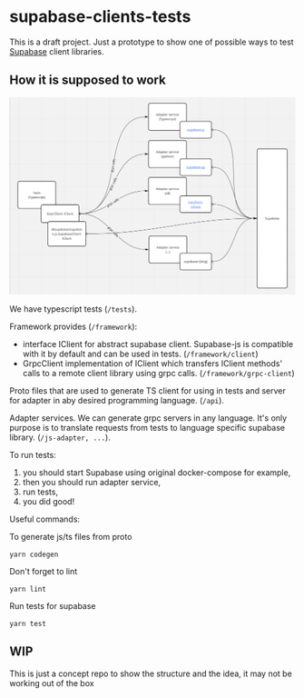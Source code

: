 # supabase-clients-tests

This is a draft project. Just a prototype to show one of possible ways to test [Supabase](https://github.com/supabase/supabase) client libraries.

## How it is supposed to work

![Architecture](/docs/scheme.png)

We have typescript tests (`/tests`).

Framework provides (`/framework`):

- interface IClient for abstract supabase client. Supabase-js is compatible with it by default and can be used in tests. (`/framework/client`)
- GrpcClient implementation of IClient which transfers IClient methods' calls to a remote client library using grpc calls. (`/framework/grpc-client`)

Proto files that are used to generate TS client for using in tests and server for adapter in aby desired programming language. (`/api`).

Adapter services. We can generate grpc servers in any language. It's only purpose is to translate requests from tests to language specific supabase library. (`/js-adapter, ...`).

To run tests:

1. you should start Supabase using original docker-compose for example,
2. then you should run adapter service,
3. run tests,
4. you did good!

Useful commands:

To generate js/ts files from proto

```
yarn codegen
```

Don't forget to lint

```
yarn lint
```

Run tests for supabase

```
yarn test
```

## WIP

This is just a concept repo to show the structure and the idea, it may not be working out of the box
